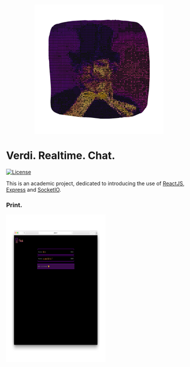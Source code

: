 <p align="center">
  <img src="https://github.com/Lobones/Verdi/blob/master/images/verdi.png?raw=true" alt="Verdi."/>
</p>

# Verdi. Realtime. Chat.
[![License](https://img.shields.io/github/license/Lobones/Verdi)](https://github.com/Lobones/Verdi/blob/master/LICENSE "License")

This is an academic project, dedicated to introducing the use of [ReactJS](https://reactjs.org), [Express](https://expressjs.com) and [SocketIO](https://socket.io).

### Print.

<img src="https://github.com/Lobones/Verdi/blob/master/images/verdi-mockup.png?raw=true" alt="Mockup." style="height: 400px; width: 270px;"/>
